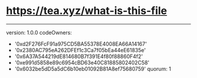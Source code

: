 # https://tea.xyz/what-is-this-file
---
version: 1.0.0
codeOwners:
  - '0xd2F276FcF91a975CD5BA55378E4008EA66A14167'
  - '0x2380AC795eA262DFEf1c3Ca7f05bEa44eE61835e'
  - '0x6A37A544219dE814680B7f391E4f80f88860F4f2'
  - '0xe991d5858e89c6954cBD63e40C81885802402C58'
  - '0x6032be5dD5a5dC6b10eb01092B81A8ef75680759'
quorum: 1
